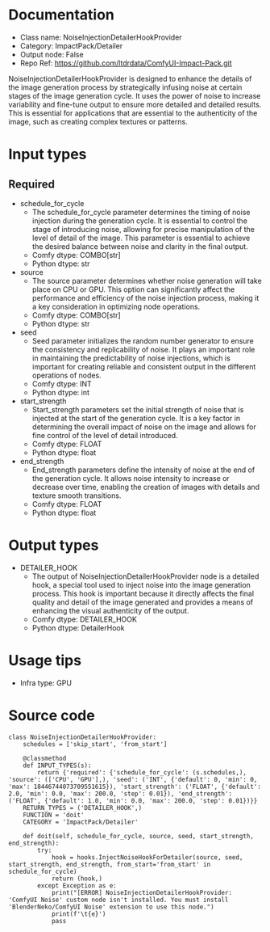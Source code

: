 # Documentation
- Class name: NoiseInjectionDetailerHookProvider
- Category: ImpactPack/Detailer
- Output node: False
- Repo Ref: https://github.com/ltdrdata/ComfyUI-Impact-Pack.git

NoiseInjectionDetailerHookProvider is designed to enhance the details of the image generation process by strategically infusing noise at certain stages of the image generation cycle. It uses the power of noise to increase variability and fine-tune output to ensure more detailed and detailed results. This is essential for applications that are essential to the authenticity of the image, such as creating complex textures or patterns.

# Input types
## Required
- schedule_for_cycle
    - The schedule_for_cycle parameter determines the timing of noise injection during the generation cycle. It is essential to control the stage of introducing noise, allowing for precise manipulation of the level of detail of the image. This parameter is essential to achieve the desired balance between noise and clarity in the final output.
    - Comfy dtype: COMBO[str]
    - Python dtype: str
- source
    - The source parameter determines whether noise generation will take place on CPU or GPU. This option can significantly affect the performance and efficiency of the noise injection process, making it a key consideration in optimizing node operations.
    - Comfy dtype: COMBO[str]
    - Python dtype: str
- seed
    - Seed parameter initializes the random number generator to ensure the consistency and replicability of noise. It plays an important role in maintaining the predictability of noise injections, which is important for creating reliable and consistent output in the different operations of nodes.
    - Comfy dtype: INT
    - Python dtype: int
- start_strength
    - Start_strength parameters set the initial strength of noise that is injected at the start of the generation cycle. It is a key factor in determining the overall impact of noise on the image and allows for fine control of the level of detail introduced.
    - Comfy dtype: FLOAT
    - Python dtype: float
- end_strength
    - End_strength parameters define the intensity of noise at the end of the generation cycle. It allows noise intensity to increase or decrease over time, enabling the creation of images with details and texture smooth transitions.
    - Comfy dtype: FLOAT
    - Python dtype: float

# Output types
- DETAILER_HOOK
    - The output of NoiseInjectionDetailerHookProvider node is a detailed hook, a special tool used to inject noise into the image generation process. This hook is important because it directly affects the final quality and detail of the image generated and provides a means of enhancing the visual authenticity of the output.
    - Comfy dtype: DETAILER_HOOK
    - Python dtype: DetailerHook

# Usage tips
- Infra type: GPU

# Source code
```
class NoiseInjectionDetailerHookProvider:
    schedules = ['skip_start', 'from_start']

    @classmethod
    def INPUT_TYPES(s):
        return {'required': {'schedule_for_cycle': (s.schedules,), 'source': (['CPU', 'GPU'],), 'seed': ('INT', {'default': 0, 'min': 0, 'max': 18446744073709551615}), 'start_strength': ('FLOAT', {'default': 2.0, 'min': 0.0, 'max': 200.0, 'step': 0.01}), 'end_strength': ('FLOAT', {'default': 1.0, 'min': 0.0, 'max': 200.0, 'step': 0.01})}}
    RETURN_TYPES = ('DETAILER_HOOK',)
    FUNCTION = 'doit'
    CATEGORY = 'ImpactPack/Detailer'

    def doit(self, schedule_for_cycle, source, seed, start_strength, end_strength):
        try:
            hook = hooks.InjectNoiseHookForDetailer(source, seed, start_strength, end_strength, from_start='from_start' in schedule_for_cycle)
            return (hook,)
        except Exception as e:
            print("[ERROR] NoiseInjectionDetailerHookProvider: 'ComfyUI Noise' custom node isn't installed. You must install 'BlenderNeko/ComfyUI Noise' extension to use this node.")
            print(f'\t{e}')
            pass
```